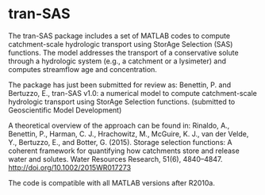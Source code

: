 # tran-SAS

The tran-SAS package includes a set of MATLAB codes to compute 
catchment-scale hydrologic transport using StorAge Selection (SAS) 
functions. The model addresses the transport of a conservative solute 
through a hydrologic system (e.g., a catchment or a lysimeter) and 
computes streamflow age and concentration.  

The package has just been submitted for review as:
Benettin, P. and Bertuzzo, E., tran-SAS v1.0: a numerical model to 
compute catchment-scale hydrologic transport using StorAge 
Selection functions. (submitted to Geoscientific Model Development)

A theoretical overview of the approach can be found in: Rinaldo, A., 
Benettin, P., Harman, C. J., Hrachowitz, M., McGuire, K. J., van 
der Velde, Y., Bertuzzo, E., and Botter, G. (2015). Storage 
selection functions: A coherent framework for quantifying 
how catchments store and release water and solutes. Water Resources 
Research, 51(6), 4840–4847. http://doi.org/10.1002/2015WR017273  


The code is compatible with all MATLAB versions after R2010a.